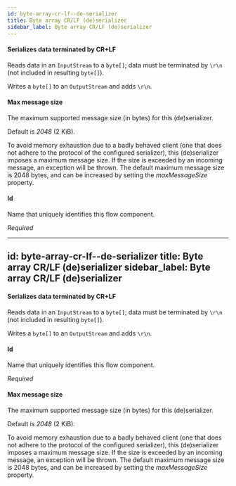 ```yaml
---
id: byte-array-cr-lf--de-serializer
title: Byte array CR/LF (de)serializer
sidebar_label: Byte array CR/LF (de)serializer
---
```

#### Serializes data terminated by CR+LF
Reads data in an <code>InputStream</code> to a <code>byte[]</code>; data must be terminated by <code>\r\n</code> (not included in resulting <code>byte[]</code>).

Writes a <code>byte[]</code> to an <code>OutputStream</code> and adds <code>\r\n</code>.

#### Max message size
The maximum supported message size (in bytes) for this (de)serializer.

Default is <i>2048</i> (2 KiB).

To avoid memory exhaustion due to a badly behaved client (one that does not adhere to the protocol of the configured serializer), this (de)serializer imposes a maximum message size. If the size is exceeded by an incoming message, an exception will be thrown. The default maximum message size is 2048 bytes, and can be increased by setting the <i>maxMessageSize</i> property.

#### Id
Name that uniquely identifies this flow component.

<i>Required</i>

---
id: byte-array-cr-lf--de-serializer
title: Byte array CR/LF (de)serializer
sidebar_label: Byte array CR/LF (de)serializer
---
#### Serializes data terminated by CR+LF
Reads data in an <code>InputStream</code> to a <code>byte[]</code>; data must be terminated by <code>\r\n</code> (not included in resulting <code>byte[]</code>).

Writes a <code>byte[]</code> to an <code>OutputStream</code> and adds <code>\r\n</code>.

#### Id
Name that uniquely identifies this flow component.

<i>Required</i>

#### Max message size
The maximum supported message size (in bytes) for this (de)serializer.

Default is <i>2048</i> (2 KiB).

To avoid memory exhaustion due to a badly behaved client (one that does not adhere to the protocol of the configured serializer), this (de)serializer imposes a maximum message size. If the size is exceeded by an incoming message, an exception will be thrown. The default maximum message size is 2048 bytes, and can be increased by setting the <i>maxMessageSize</i> property.

